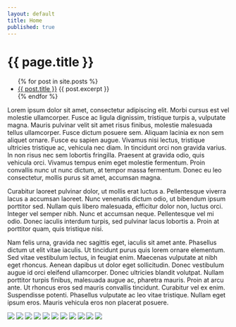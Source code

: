 ```yaml
---
layout: default
title: Home
published: true
---
```

<h1>{{ page.title }}</h1>
<ul>
  {% for post in site.posts %}
  <li>
  <a href="{{ post.url }}">{{ post.title }}</a>
  {{ post.excerpt }}
  </li>
  {% endfor %}
</ul>

Lorem ipsum dolor sit amet, consectetur adipiscing elit. Morbi cursus est vel molestie ullamcorper. Fusce ac ligula dignissim, tristique turpis a, vulputate magna. Mauris pulvinar velit sit amet risus finibus, molestie malesuada tellus ullamcorper. Fusce dictum posuere sem. Aliquam lacinia ex non sem aliquet ornare. Fusce eu sapien augue. Vivamus nisi lectus, tristique ultricies tristique ac, vehicula nec diam. In tincidunt orci non gravida varius. In non risus nec sem lobortis fringilla. Praesent at gravida odio, quis vehicula orci. Vivamus tempus enim eget molestie fermentum. Proin convallis nunc ut nunc dictum, at tempor massa fermentum. Donec eu leo consectetur, mollis purus sit amet, accumsan magna.

Curabitur laoreet pulvinar dolor, ut mollis erat luctus a. Pellentesque viverra lacus a accumsan laoreet. Nunc venenatis dictum odio, ut bibendum ipsum porttitor sed. Nullam quis libero malesuada, efficitur dolor non, luctus orci. Integer vel semper nibh. Nunc et accumsan neque. Pellentesque vel mi odio. Donec iaculis interdum turpis, sed pulvinar lacus lobortis a. Proin at porttitor quam, quis tristique nisi.

Nam felis urna, gravida nec sagittis eget, iaculis sit amet ante. Phasellus dictum ut elit vitae iaculis. Ut tincidunt purus quis lorem ornare elementum. Sed vitae vestibulum lectus, in feugiat enim. Maecenas vulputate at nibh eget rhoncus. Aenean dapibus ut dolor eget sollicitudin. Donec vestibulum augue id orci eleifend ullamcorper. Donec ultricies blandit volutpat. Nullam porttitor turpis finibus, malesuada augue ac, pharetra mauris. Proin at arcu ante. Ut rhoncus eros sed mauris convallis tincidunt. Curabitur vel ex enim. Suspendisse potenti. Phasellus vulputate ac leo vitae tristique. Nullam eget ipsum eros. Mauris vehicula eros non placerat posuere.

![](/images/800x600/IMG_0567.jpg)
![](/images/800x600/IMG_0573.jpg)
![](/images/800x600/IMG_0584.jpg)
![](/images/800x600/IMG_0586.jpg)
![](/images/800x600/IMG_0588.jpg)
![](/images/800x600/IMG_0591.jpg)
![](/images/800x600/IMG_0593.jpg)
![](/images/800x600/IMG_0594.jpg)
![](/images/800x600/IMG_0596.jpg)
![](/images/800x600/IMG_0597.jpg)
![](/images/800x600/IMG_0603.jpg)
